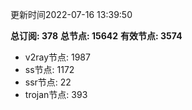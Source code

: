 更新时间2022-07-16 13:39:50

**总订阅: 378**
**总节点: 15642**
**有效节点: 3574**
- v2ray节点: 1987
- ss节点: 1172
- ssr节点: 22
- trojan节点: 393
